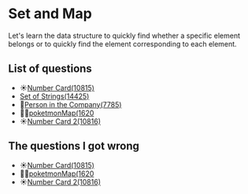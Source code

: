 Set and Map
============
Let's learn the data structure to quickly find whether a specific element belongs or to quickly find the element corresponding to each element.

List of questions
----------

- ☀️[Number Card(10815)](https://github.com/yoru4890/coding_test/blob/main/baekjoon/set_and_map/10815.md)
- [Set of Strings(14425)](https://github.com/yoru4890/coding_test/blob/main/baekjoon/set_and_map/14425.md)
- 🌟[Person in the Company(7785)](https://github.com/yoru4890/coding_test/blob/main/baekjoon/set_and_map/7785.md)
- 🌟🌟[poketmonMap(1620](https://github.com/yoru4890/coding_test/blob/main/baekjoon/set_and_map/1620.md)
- ☀️[Number Card 2(10816)](https://github.com/yoru4890/coding_test/blob/main/baekjoon/set_and_map/10816.md)

The questions I got wrong
-------------

- ☀️[Number Card(10815)](https://github.com/yoru4890/coding_test/blob/main/baekjoon/set_and_map/10815.md)
- 🌟🌟[poketmonMap(1620](https://github.com/yoru4890/coding_test/blob/main/baekjoon/set_and_map/1620.md)
- ☀️[Number Card 2(10816)](https://github.com/yoru4890/coding_test/blob/main/baekjoon/set_and_map/10816.md)
